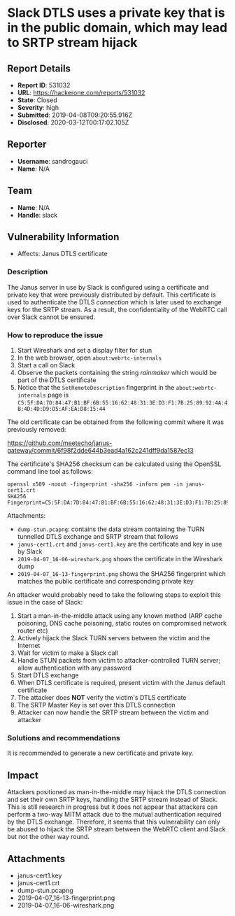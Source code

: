 # Slack DTLS uses a private key that is in the public domain, which may lead to SRTP stream hijack

## Report Details
- **Report ID**: 531032
- **URL**: https://hackerone.com/reports/531032
- **State**: Closed
- **Severity**: high
- **Submitted**: 2019-04-08T09:20:55.916Z
- **Disclosed**: 2020-03-12T00:17:02.105Z

## Reporter
- **Username**: sandrogauci
- **Name**: N/A

## Team
- **Name**: N/A
- **Handle**: slack

## Vulnerability Information
- Affects: Janus DTLS certificate

### Description

The Janus server in use by Slack is configured using a certificate and private key that were previously distributed by default. This certificate is used to authenticate the DTLS _connection_ which is later used to exchange keys for the SRTP stream. As a result, the confidentiality of the WebRTC call over Slack cannot be ensured.


### How to reproduce the issue

1. Start Wireshark and set a display filter for stun
2. In the web browser, open `about:webrtc-internals`
3. Start a call on Slack
4. Observe the packets containing the string _rainmaker_ which would be part of the DTLS certificate
5. Notice that the `SetRemoteDescription` fingerprint in the `about:webrtc-internals` page is `C5:5F:DA:7D:84:47:B1:BF:6B:55:16:62:48:31:3E:D3:F1:7B:25:89:92:4A:4B:4D:4D:D9:D5:AF:EA:D8:15:44`

The old certificate can be obtained from the following commit where it was previously removed:

https://github.com/meetecho/janus-gateway/commit/6f98f2dde644b3ead4a162c241dff9da1587ec13

The certificate's SHA256 checksum can be calculated using the OpenSSL command line tool as follows:

```
openssl x509 -noout -fingerprint -sha256 -inform pem -in janus-cert1.crt 
SHA256 Fingerprint=C5:5F:DA:7D:84:47:B1:BF:6B:55:16:62:48:31:3E:D3:F1:7B:25:89:92:4A:4B:4D:4D:D9:D5:AF:EA:D8:15:44
```

Attachments:

- `dump-stun.pcapng`: contains the data stream containing the TURN tunnelled DTLS exchange and SRTP stream that follows
- `janus-cert1.crt` and `janus-cert1.key` are the certificate and key in use by Slack
- `2019-04-07_16-06-wireshark.png` shows the certificate in the Wireshark dump
- `2019-04-07_16-13-fingerprint.png` shows the SHA256 fingerprint which matches the public certificate and corresponding private key

An attacker would probably need to take the following steps to exploit this issue in the case of Slack:

1. Start a man-in-the-middle attack using any known method (ARP cache poisoning, DNS cache poisoning, static routes on compromised network router etc)
2. Actively hijack the Slack TURN servers between the victim and the Internet
3. Wait for victim to make a Slack call
4. Handle STUN packets from victim to attacker-controlled TURN server; allow authentication with any password
5. Start DTLS exchange
6. When DTLS certificate is required, present victim with the Janus default certificate
7. The attacker does __NOT__ verify the victim's DTLS certificate
8. The SRTP Master Key is set over this DTLS connection
9. Attacker can now handle the SRTP stream between the victim and attacker

### Solutions and recommendations

It is recommended to generate a new certificate and private key.

## Impact

Attackers positioned as man-in-the-middle may hijack the DTLS connection and set their own SRTP keys, handling the SRTP stream instead of Slack. This is still research in progress but it does not appear that attackers can perform a two-way MITM attack due to the mutual authentication required by the DTLS exchange. Therefore, it seems that this vulnerability can only be abused to hijack the SRTP stream between the WebRTC client and Slack but not the other way round.

## Attachments
- janus-cert1.key
- janus-cert1.crt
- dump-stun.pcapng
- 2019-04-07_16-13-fingerprint.png
- 2019-04-07_16-06-wireshark.png
